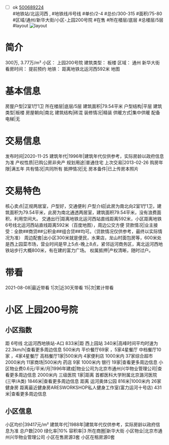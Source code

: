 - [ ] ok [500689224](https://bj.5i5j.com/ershoufang/500689224.html)  
 #地铁站/北运河西 ,  #地铁线/6号线
#单价/2-4 #总价/300-315 #面积/75-80   #区域/通州/新华大街/小区-上园200号院 #在售 #所在楼层/底层 #总楼层/5层 #layout 
![layout](http://image2a.5i5j.com/scm/HOUSE_CUSTOMER/4f67ca9eb5384360b7b7fe7470ea1da5.jpg_P5.jpg) 
# 简介 
 300万,  3.77万/m² 
小区： 上园200号院
建筑类型： 板楼
区域： 通州 新华大街
看房时间： 提前预约
地铁： 距离地铁北运河西592米 地图
# 基本信息 
 房屋户型|2室1厅1卫
所在楼层|底层/5层
建筑面积|79.54平米
户型结构|平层
建筑类型|板楼
房屋朝向|南北
建筑结构|砖混
装修情况|精装
供暖方式|集中供暖
配备电梯|无
# 交易信息 
 发布时间|2020-11-25
建筑年代|1996年|建筑年代仅供参考，实际房龄以政府信息为准
产权性质|已购公房非央产
规划用途|普通住宅
上次交易|2013-02-26
购房年限|满五年
共有情况|共同所有
抵押情况|无
房本备件|已上传房本照片
# 交易特色 
 核心卖点|正规两居室，户型好，交通便利
户型介绍|此房为南北向2室1厅1卫，建筑面积为79.54平米，此房为南北通透两居室，建筑面积79.54平米，没有浪费面积，利用空间大。
交通出行|距离地铁北运河西站直线距离592米，小区距离地铁6号线北运河西站直线距离592米（百度地图），周边公交方便
贷款情况|业主接受：全款##商贷##公积金##组合贷##均可。（贷款情况仅供参考，最终以实际情况为准）
周边配套|出小区300米就是便民，水果店，龙山村面包房等，600米处是西上园菜市场，营业时间是早上5点-晚上8点，紧邻运河商务区，离北运河西地铁站步行大概800米，有在建的富力广场。
权属抵押|产权清晰，随时过户。
# 带看 
 2021-08-08|最近带看	 1|次|近30天带看	 15|次|累计带看
# 小区 上园200号院
## 小区指数 
 距 6号线 北运河西地铁站-A口 833米|距 西上园站 340米|高峰时间平均时速为22.3km/h|查看更多周边信息
500米内 平价餐厅69家 ，5家4星餐厅
中档餐厅10家 ，4家4星餐厅
高档餐厅1家|500米内 4家便利店
1000米内 37家综合超市
2000米内 11家商场|500米内 药店 9家
1000米内 银行 19家|查看更多周边信息
小区物业费0.6元/平米/月|1996年建成|物业公司为北京市通州兴华物业管理公司|查看更多周边信息
2000米内 三级医院 1家|距离 首都医科大学附属北京潞河医院 (三甲/A类) 1846米|查看更多周边信息
距离 运河奥体公园 816米|1000米内 26家 健身房
距离最近健身房ARESWORKSHOP私人健身工作室(富力运河十号店) 431米|查看更多周边信息
## 小区信息 
 小区均价|39417元/m²
建筑年代|1988年|建筑年代仅供参考，实际房龄以政府信息为准
总户数|200
绿化率|10%
容积率|3
所在商圈|新华大街
小区物业|北京市通州兴华物业管理公司
小区在售房源3套
小区在租房源0套
